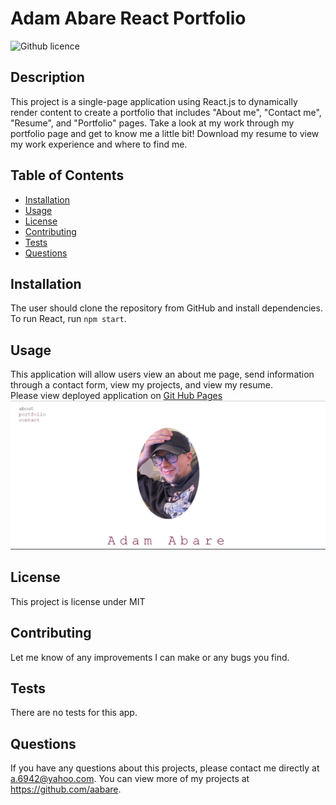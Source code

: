 # Adam Abare React Portfolio

![Github licence](http://img.shields.io/badge/license-MIT-blue.svg)

## Description 
This project is a single-page application using React.js to dynamically render content to create a portfolio that includes "About me", "Contact me", "Resume", and "Portfolio" pages. Take a look at my work through my portfolio page and get to know me a little bit! Download my resume to view my work experience and where to find me.

## Table of Contents
* [Installation](#installation)
* [Usage](#usage)
* [License](#license)
* [Contributing](#contributing)
* [Tests](#tests)
* [Questions](#questions)

## Installation 
The user should clone the repository from GitHub and install dependencies. To run React, run `npm start`. 

## Usage 
This application will allow users view an about me page, send information through a contact form, view my projects, and view my resume.<br>
Please view deployed application on [Git Hub Pages](https://aabare.github.io/react-portfolio/)<br>
<img src='src/assets/images/screenshot.png'>

## License 
This project is license under MIT

## Contributing 
Let me know of any improvements I can make or any bugs you find.

## Tests
There are no tests for this app. 

## Questions
If you have any questions about this projects, please contact me directly at a.6942@yahoo.com. You can view more of my projects at https://github.com/aabare.